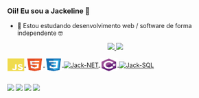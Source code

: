 ### Oii! Eu sou a Jackeline  👋

- 🌱 Estou estudando desenvolvimento web / software de forma independente 🤓 

<div align="center">
  <a href="https://github.com/jackjoysslopes">
  <img height="120em" src="https://github-readme-stats.vercel.app/api?username=jackjoysslopes&show_icons=true&theme=dracula&include_all_commits=true&count_private=true"/>
  <img height="120em" src="https://github-readme-stats.vercel.app/api/top-langs/?username=jackjoysslopes&layout=compact&langs_count=7&theme=dracula"/>
 </div>
  
  <div style="display: inline_block"><br>
  <img align="center" alt="Jack-Js" height="30" width="40" src="https://raw.githubusercontent.com/devicons/devicon/master/icons/javascript/javascript-plain.svg">
  <img align="center" alt="Jack-HTML" height="30" width="40" src="https://raw.githubusercontent.com/devicons/devicon/master/icons/html5/html5-original.svg">
  <img align="center" alt="Jack-CSS" height="30" width="40" src="https://raw.githubusercontent.com/devicons/devicon/master/icons/css3/css3-original.svg">
  <img align="center" alt="Jack-NET" height="30" width="40" src="https://img.shields.io/badge/.NET-5C2D91?style=for-the-badge&logo=.net&logoColor=white">
  <img align="center" alt="Jack-Csharp" height="30" width="40" src="https://raw.githubusercontent.com/devicons/devicon/master/icons/csharp/csharp-original.svg">
  <img align="center" alt="Jack-SQL" height="30" width="40" src="https://img.shields.io/badge/MySQL-00000F?style=for-the-badge&logo=mysql&logoColor=white">

   ##
  
  <div>
  <a href="https://www.linkedin.com/in/jackelinesslopes/" target="_blank"><img src="https://img.shields.io/badge/-LinkedIn-%230077B5?style=for-the-badge&logo=linkedin&logoColor=white" target="_blank"></a>   
  <a href = "mailto:jackelinessl94@outlook.com"><img src="https://img.shields.io/badge/Microsoft_Outlook-0078D4?style=for-the-badge&logo=microsoft-outlook&logoColor=white=" target="_blank"></a>
  <a href="https://discord.com/jackjoyssl/" target="_blank"><img src="https://img.shields.io/badge/Discord-7289DA?style=for-the-badge&logo=discord&logoColor=white" target="_blank"></a> 
  <a href="https://instagram.com/jackjoy.ssl/" target="_blank"><img src="https://img.shields.io/badge/-Instagram-%23E4405F?style=for-the-badge&logo=instagram&logoColor=white" target="_blank"></a>
  </div>
  
   

